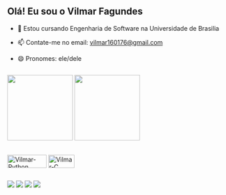 ## Olá! Eu sou o Vilmar Fagundes

- 🌱 Estou cursando Engenharia de Software na Universidade de Brasilia
- 📫 Contate-me no email: vilmar160176@gmail.com
- 😄 Pronomes: ele/dele

  ##

<div> 
<picture>
  <source
    srcset="https://github-readme-stats.vercel.app/api?username=VilmarFagundes&show_icons=true&hide=contribs,prs&cache_seconds=86400&theme=midnight-purple&repo=github-readme-stats"
    media="(prefers-color-scheme: midnight-purple)"
  />
  <source
    srcset="https://github-readme-stats.vercel.app/api?username=VilmarFagundes&hide=contribs,prs&cache_seconds=86400&theme=midnight-purple&repo=github-readme-stats"
    media="(prefers-color-scheme: midnight-purple), (prefers-color-scheme: midnight-purple)"
  />
  <img height="150" src="https://github-readme-stats.vercel.app/api?username=VilmarFagundes&hide=contribs,prs&cache_seconds=86400&theme=midnight-purple&repo=github-readme-stats" />
</picture>
<picture>
  <source
    srcset="https://github-readme-stats.vercel.app/api/top-langs/?username=VilmarFagundes&layout=compact&hide=contribs,prs&cache_seconds=86400&theme=midnight-purple&repo=convoychat"
    media="(prefers-color-scheme: midnight-purple)"
  />
  <source
    srcset="https://github-readme-stats.vercel.app/api/top-langs/?username=VilmarFagundes&layout=compact&hide=contribs,prs&cache_seconds=86400&theme=midnight-purple&repo=convoychat"
    media="(prefers-color-scheme: midnight-purple), (prefers-color-scheme: midnight-purple)"
  />
  <img height="150" src="https://github-readme-stats.vercel.app/api/top-langs/?username=VilmarFagundes&layout=compact&hide=contribs,prs&cache_seconds=86400&theme=midnight-purple&repo=convoychat" />
</picture>
</div>

##

<div>
  <img align="center" alt="Vilmar-Python" height="30" width="90" src="https://img.shields.io/badge/Python-14354C?style=for-the-badge&logo=python&logoColor=white">
  <img align="center" alt="Vilmar-C" height="30" width="60" src="https://img.shields.io/badge/C-00599C?style=for-the-badge&logo=c&logoColor=white">
</div>

##

<div>
  <a href="https://www.instagram.com/_.vilms._/" target="_blank"><img src="https://img.shields.io/badge/-Instagram-%23E4405F?style=for-the-badge&logo=instagram&logoColor=white" target="_blank"></a>
  <a href = "mailto:vilmar160176@gmail.com"><img src="https://img.shields.io/badge/-Gmail-%23333?style=for-the-badge&logo=gmail&logoColor=white" target="_blank"></a>
  <a href="https://www.linkedin.com/in/vilmar-jose-22043627b/" target="_blank"><img src="https://img.shields.io/badge/-LinkedIn-%230077B5?style=for-the-badge&logo=linkedin&logoColor=white" target="_blank"></a> 
  <a href="https://t.me/VilmarFagundes" target="_blank"><img src="https://img.shields.io/badge/Telegram-2CA5E0?style=for-the-badge&logo=telegram&logoColor=white" target="_blank"></a> 
</div>
